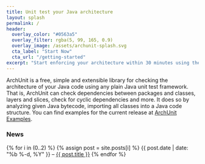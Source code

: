 ```yaml
---
title: Unit test your Java architecture
layout: splash
permalink: /
header:
  overlay_color: "#0563a5"
  overlay_filter: rgba(5, 99, 165, 0.9)
  overlay_image: /assets/archunit-splash.svg
  cta_label: "Start Now"
  cta_url: "/getting-started"
excerpt: "Start enforcing your architecture within 30 minutes using the test setup you already have."
---
```


ArchUnit is a free, simple and extensible library for checking the architecture of your Java code
using any plain Java unit test framework. 
That is, ArchUnit can check dependencies between packages and classes, layers and slices, 
check for cyclic dependencies and more. It does so by analyzing given Java bytecode, 
importing all classes into a Java code structure. You can find examples for the current release at 
[ArchUnit Examples](https://github.com/TNG/ArchUnit-Examples).

### News

{% for i in (0..2) %}
{% assign post = site.posts[i] %}
<span class="post-date">{{ post.date | date: "%b %-d, %Y" }}</span> – <a class="post-link" href="{{ post.url | relative_url }}">{{ post.title }}</a>
{% endfor %}


